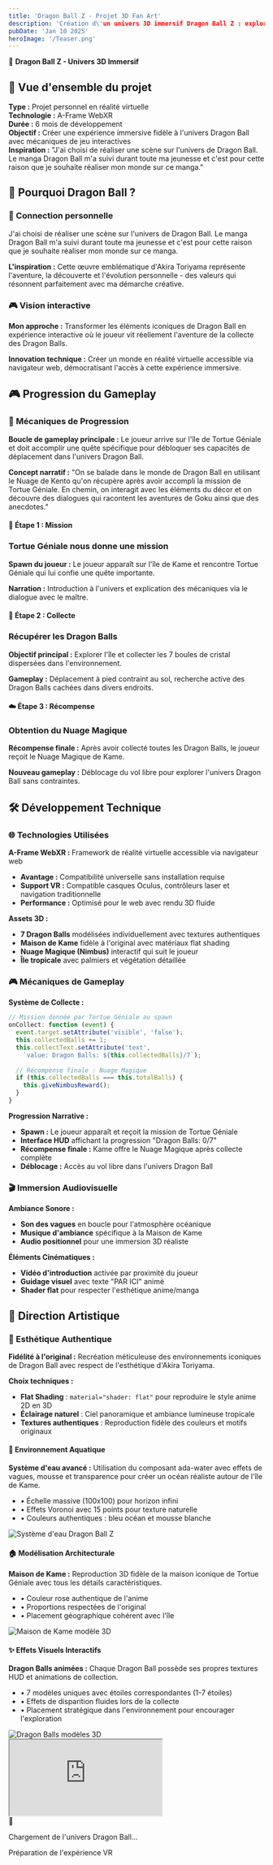 ```yaml
---
title: 'Dragon Ball Z - Projet 3D Fan Art'
description: 'Création d\'un univers 3D immersif Dragon Ball Z : exploration interactive avec collecte des Dragon Balls, navigation en réalité virtuelle et hommage authentique à l\'univers de Toriyama.'
pubDate: 'Jan 10 2025'
heroImage: '/Teaser.png'
---
```


<div class="prose prose-invert max-w-none">

🐉 **Dragon Ball Z - Univers 3D Immersif**

<div class="bg-gradient-to-r from-purple-900/30 to-blue-900/30 backdrop-blur-sm border border-white/20 rounded-2xl p-8 mb-12 shadow-glass">

<h2 class="text-3xl font-bold text-white mb-6">🎯 Vue d'ensemble du projet</h2>

**Type :** Projet personnel en réalité virtuelle  
**Technologie :** A-Frame WebXR  
**Durée :** 6 mois de développement  
**Objectif :** Créer une expérience immersive fidèle à l'univers Dragon Ball avec mécaniques de jeu interactives  
**Inspiration :** "J'ai choisi de réaliser une scène sur l'univers de Dragon Ball. Le manga Dragon Ball m'a suivi durant toute ma jeunesse et c'est pour cette raison que je souhaite réaliser mon monde sur ce manga."

</div>

<div class="bg-white/5 backdrop-blur-sm border border-white/10 rounded-xl p-8 mb-12">

<h2 class="text-3xl font-bold text-white mb-6">🎯 Pourquoi Dragon Ball ?</h2>

<div class="grid md:grid-cols-2 gap-8">
<div class="bg-white/5 backdrop-blur-sm border border-white/10 rounded-xl p-6">

<h3 class="text-2xl font-bold text-white mb-4">🐉 Connection personnelle</h3>

J'ai choisi de réaliser une scène sur l'univers de Dragon Ball. Le manga Dragon Ball m'a suivi durant toute ma jeunesse et c'est pour cette raison que je souhaite réaliser mon monde sur ce manga.

**L'inspiration :** Cette œuvre emblématique d'Akira Toriyama représente l'aventure, la découverte et l'évolution personnelle - des valeurs qui résonnent parfaitement avec ma démarche créative.

</div>
<div class="bg-white/5 backdrop-blur-sm border border-white/10 rounded-xl p-6">

<h3 class="text-2xl font-bold text-white mb-4">🎮 Vision interactive</h3>

**Mon approche :** Transformer les éléments iconiques de Dragon Ball en expérience interactive où le joueur vit réellement l'aventure de la collecte des Dragon Balls.

**Innovation technique :** Créer un monde en réalité virtuelle accessible via navigateur web, démocratisant l'accès à cette expérience immersive.

</div>
</div>

</div>

<div class="bg-gradient-to-r from-indigo-900/20 to-purple-900/20 backdrop-blur-sm border border-white/20 rounded-2xl p-8 mb-12">

<h2 class="text-3xl font-bold text-white mb-6">🎮 Progression du Gameplay</h2>

<div class="bg-white/10 rounded-lg p-6 border border-white/10 mb-8">

<h3 class="text-2xl font-bold text-white mb-4">🌊 Mécaniques de Progression</h3>

**Boucle de gameplay principale :** Le joueur arrive sur l'île de Tortue Géniale et doit accomplir une quête spécifique pour débloquer ses capacités de déplacement dans l'univers Dragon Ball.

**Concept narratif :** "On se balade dans le monde de Dragon Ball en utilisant le Nuage de Kento qu'on récupère après avoir accompli la mission de Tortue Géniale. En chemin, on interagit avec les éléments du décor et on découvre des dialogues qui racontent les aventures de Goku ainsi que des anecdotes."

</div>

<div class="grid md:grid-cols-3 gap-6">
<div class="bg-white/10 rounded-lg p-4 border border-white/10">
<h4 class="text-purple-300 font-bold mb-2">🎯 Étape 1 : Mission</h4>
<h3 class="font-bold text-lg mb-2">Tortue Géniale nous donne une mission</h3>
<p class="text-sm text-white/80"><strong>Spawn du joueur :</strong> Le joueur apparaît sur l'île de Kame et rencontre Tortue Géniale qui lui confie une quête importante.</p>
<p class="text-sm text-white/70 mt-2"><strong>Narration :</strong> Introduction à l'univers et explication des mécaniques via le dialogue avec le maître.</p>
</div>

<div class="bg-white/10 rounded-lg p-4 border border-white/10">
<h4 class="text-blue-300 font-bold mb-2">💎 Étape 2 : Collecte</h4>
<h3 class="font-bold text-lg mb-2">Récupérer les Dragon Balls</h3>
<p class="text-sm text-white/80"><strong>Objectif principal :</strong> Explorer l'île et collecter les 7 boules de cristal dispersées dans l'environnement.</p>
<p class="text-sm text-white/70 mt-2"><strong>Gameplay :</strong> Déplacement à pied contraint au sol, recherche active des Dragon Balls cachées dans divers endroits.</p>
</div>

<div class="bg-white/10 rounded-lg p-4 border border-white/10">
<h4 class="text-green-300 font-bold mb-2">☁️ Étape 3 : Récompense</h4>
<h3 class="font-bold text-lg mb-2">Obtention du Nuage Magique</h3>
<p class="text-sm text-white/80"><strong>Récompense finale :</strong> Après avoir collecté toutes les Dragon Balls, le joueur reçoit le Nuage Magique de Kame.</p>
<p class="text-sm text-white/70 mt-2"><strong>Nouveau gameplay :</strong> Déblocage du vol libre pour explorer l'univers Dragon Ball sans contraintes.</p>
</div>
</div>

</div>

<div class="bg-white/5 backdrop-blur-sm border border-white/10 rounded-xl p-8 mb-12">

<h2 class="text-3xl font-bold text-white mb-6">🛠️ Développement Technique</h2>

<div class="space-y-8">

<div class="bg-white/5 border border-white/10 rounded-lg p-6">

<h3 class="text-2xl font-bold text-white mb-4">🌐 Technologies Utilisées</h3>

**A-Frame WebXR :** Framework de réalité virtuelle accessible via navigateur web
- **Avantage :** Compatibilité universelle sans installation requise
- **Support VR :** Compatible casques Oculus, contrôleurs laser et navigation traditionnelle
- **Performance :** Optimisé pour le web avec rendu 3D fluide

**Assets 3D :**
- **7 Dragon Balls** modélisées individuellement avec textures authentiques
- **Maison de Kame** fidèle à l'original avec matériaux flat shading
- **Nuage Magique (Nimbus)** interactif qui suit le joueur
- **Île tropicale** avec palmiers et végétation détaillée

</div>

<div class="bg-white/5 border border-white/10 rounded-lg p-6">

<h3 class="text-2xl font-bold text-white mb-4">🎮 Mécaniques de Gameplay</h3>

**Système de Collecte :**
```javascript
// Mission donnée par Tortue Géniale au spawn
onCollect: function (event) {
  event.target.setAttribute('visible', 'false');
  this.collectedBalls += 1;
  this.collectText.setAttribute('text', 
    `value: Dragon Balls: ${this.collectedBalls}/7`);
  
  // Récompense finale : Nuage Magique
  if (this.collectedBalls === this.totalBalls) {
    this.giveNimbusReward();
  }
}
```

**Progression Narrative :**
- **Spawn :** Le joueur apparaît et reçoit la mission de Tortue Géniale
- **Interface HUD** affichant la progression "Dragon Balls: 0/7"
- **Récompense finale :** Kame offre le Nuage Magique après collecte complète
- **Déblocage :** Accès au vol libre dans l'univers Dragon Ball

</div>

<div class="bg-white/5 border border-white/10 rounded-lg p-6">

<h3 class="text-2xl font-bold text-white mb-4">🎬 Immersion Audiovisuelle</h3>

**Ambiance Sonore :**
- **Son des vagues** en boucle pour l'atmosphère océanique
- **Musique d'ambiance** spécifique à la Maison de Kame
- **Audio positionnel** pour une immersion 3D réaliste

**Éléments Cinématiques :**
- **Vidéo d'introduction** activée par proximité du joueur
- **Guidage visuel** avec texte "PAR ICI" animé
- **Shader flat** pour respecter l'esthétique anime/manga

</div>

</div>

</div>

<div class="bg-gradient-to-r from-emerald-900/20 to-teal-900/20 backdrop-blur-sm border border-white/20 rounded-2xl p-8 mb-12">

<h2 class="text-3xl font-bold text-white mb-6">🎨 Direction Artistique</h2>

<div class="bg-white/10 rounded-lg p-6 border border-white/10 mb-8">

<h3 class="text-2xl font-bold text-white mb-4">🎨 Esthétique Authentique</h3>

**Fidélité à l'original :** Recréation méticuleuse des environnements iconiques de Dragon Ball avec respect de l'esthétique d'Akira Toriyama.

**Choix techniques :**
- **Flat Shading** : `material="shader: flat"` pour reproduire le style anime 2D en 3D
- **Éclairage naturel** : Ciel panoramique et ambiance lumineuse tropicale
- **Textures authentiques** : Reproduction fidèle des couleurs et motifs originaux

</div>

<div class="space-y-6">

<!-- Section Environnement Aquatique avec image -->
<div class="flex flex-col lg:flex-row gap-6 bg-white/5 border border-white/10 rounded-lg p-6">
    <div class="flex-1">
        <h4 class="text-xl font-bold text-white mb-4">🌊 Environnement Aquatique</h4>
        <p class="text-white/80 mb-4">
            <strong>Système d'eau avancé :</strong> Utilisation du composant ada-water avec effets de vagues, mousse et transparence pour créer un océan réaliste autour de l'île de Kame.
        </p>
        <ul class="text-sm text-white/70 space-y-1">
            <li>• Échelle massive (100x100) pour horizon infini</li>
            <li>• Effets Voronoi avec 15 points pour texture naturelle</li>
            <li>• Couleurs authentiques : bleu océan et mousse blanche</li>
        </ul>
    </div>
    
<!-- Emplacement image environnement aquatique -->
   <div class="flex-shrink-0 w-full lg:w-80">
        <div class="w-full h-48 lg:h-full bg-gradient-to-br from-blue-500/20 to-cyan-500/20 rounded-xl border border-white/10 flex items-center justify-center overflow-hidden cursor-pointer group">
            <img src="/WATER.png" alt="Système d'eau Dragon Ball Z" class="w-full h-full object-cover transition-transform duration-300 group-hover:scale-110">
        </div>
    </div>
</div>

<!-- Section Modélisation Architecturale avec image -->
<div class="flex flex-col lg:flex-row gap-6 bg-white/5 border border-white/10 rounded-lg p-6">
    <div class="flex-1">
        <h4 class="text-xl font-bold text-white mb-4">🏠 Modélisation Architecturale</h4>
        <p class="text-white/80 mb-4">
            <strong>Maison de Kame :</strong> Reproduction 3D fidèle de la maison iconique de Tortue Géniale avec tous les détails caractéristiques.
        </p>
        <ul class="text-sm text-white/70 space-y-1">
            <li>• Couleur rose authentique de l'anime</li>
            <li>• Proportions respectées de l'original</li>
            <li>• Placement géographique cohérent avec l'île</li>
        </ul>
    </div>
    
<div class="flex-shrink-0 w-full lg:w-80">
        <div class="w-full h-48 lg:h-full bg-gradient-to-br from-pink-500/20 to-red-500/20 rounded-xl border border-white/10 flex items-center justify-center overflow-hidden cursor-pointer group">
            <!-- Remplacez cette div par votre image -->
            <img src="/MAISON1.png" alt="Maison de Kame modèle 3D" class="w-full h-full object-cover transition-transform duration-300 group-hover:scale-110">
        </div>
    </div>
</div>

<!-- Section Effets Visuels avec image -->
<div class="flex flex-col lg:flex-row gap-6 bg-white/5 border border-white/10 rounded-lg p-6">
    <div class="flex-1">
        <h4 class="text-xl font-bold text-white mb-4">✨ Effets Visuels Interactifs</h4>
        <p class="text-white/80 mb-4">
            <strong>Dragon Balls animées :</strong> Chaque Dragon Ball possède ses propres textures HUD et animations de collection.
        </p>
        <ul class="text-sm text-white/70 space-y-1">
            <li>• 7 modèles uniques avec étoiles correspondantes (1-7 étoiles)</li>
            <li>• Effets de disparition fluides lors de la collecte</li>
            <li>• Placement stratégique dans l'environnement pour encourager l'exploration</li>
        </ul>
    </div>
    <div class="flex-shrink-0 w-full lg:w-80">
        <div class="w-full h-48 lg:h-full bg-gradient-to-br from-orange-500/20 to-yellow-500/20 rounded-xl border border-white/10 flex items-center justify-center overflow-hidden cursor-pointer group">
            <img src="/BOULES.png" alt="Dragon Balls modèles 3D" class="w-full h-full object-cover transition-transform duration-300 group-hover:scale-110">
        </div>
    </div>
</div>

</div>
<!-- iframe de l'expérience VR -->
<div class="relative w-full" style="height: 600px;">
    <iframe 
        id="vrIframe"
        src="https://jocelyn-vnt.github.io/vr-dragonball/"
        class="w-full h-full border-0"
        allow="xr-spatial-tracking; accelerometer; gyroscope; magnetometer"
        allowfullscreen
        loading="lazy"
        title="Dragon Ball Z VR Experience"
    ></iframe>
        <!-- Overlay de chargement -->
 <div id="loadingOverlay" class="absolute inset-0 bg-black/80 flex items-center justify-center">
        <div class="text-center text-white">
            <div class="animate-spin text-4xl mb-4">🐉</div>
            <p class="text-lg font-bold">Chargement de l'univers Dragon Ball...</p>
            <p class="text-sm text-white/70 mt-2">Préparation de l'expérience VR</p>
        </div>
    </div>
</div>

<!-- Instructions en bas -->
<div class="bg-gradient-to-r from-orange-900/50 to-yellow-900/50 backdrop-blur-md p-4 border-t border-orange-400/30">
    <div class="text-center">
        <p class="text-white/90 text-sm mb-2">
            <strong>🎯 Objectif :</strong> Trouvez les 7 Dragon Balls dispersées sur l'île de Kame pour obtenir le Nuage Magique !
        </p>
        <p class="text-white/70 text-xs">
            💡 Conseil : Commencez par parler à Tortue Géniale près de la maison rose pour recevoir votre mission
        </p>
    </div>
</div>
</div>

<div class="bg-white/5 backdrop-blur-sm border border-white/10 rounded-xl p-8 mb-12">

<h2 class="text-3xl font-bold text-white mb-6">🎮 Expérience Utilisateur</h2>

<div class="grid md:grid-cols-2 gap-8">
<div class="bg-white/5 backdrop-blur-sm border border-white/10 rounded-xl p-6">

<h3 class="text-2xl font-bold text-white mb-4">🕹️ Contrôles et Navigation</h3>

**Multi-plateforme :**
- **VR native** : Support Oculus Touch avec contrôleurs laser
- **Desktop** : Clavier/souris avec contrôles FPS traditionnels
- **Mobile** : Interface tactile adaptative

**Système de déplacement progressif :**
- **Spawn** : Le joueur arrive sur l'île et rencontre Tortue Géniale
- **Mission reçue** : Collecter les 7 Dragon Balls dispersées sur l'île
- **Contrainte initiale** : Déplacement à pied uniquement (NavMesh)
- **Récompense finale** : Nuage Magique permettant le vol libre dans l'univers

</div>
<div class="bg-white/5 backdrop-blur-sm border border-white/10 rounded-xl p-6">

<h3 class="text-2xl font-bold text-white mb-4">🎯 Mécaniques d'Engagement</h3>

**Progression narrative :**
- **Découverte guidée** : Exploration libre mais orientée
- **Récompenses visuelles** : Interface HUD et messages contextuels
- **Surprise narrative** : Vidéo d'introduction déclenchée par proximité

**Immersion complète :**
- **Audio spatial** : Sons positionnels pour orientation naturelle
- **Feedback haptique** : Compatible contrôleurs VR
- **Interface diegétique** : HUD intégré naturellement dans l'univers

</div>
</div>

</div>

<div class="bg-gradient-to-r from-violet-900/30 to-purple-900/30 backdrop-blur-sm border border-white/20 rounded-2xl p-8 mb-12">

<h2 class="text-3xl font-bold text-white mb-6">📊 Défis Techniques et Solutions</h2>

<div class="space-y-6">
<div class="bg-white/5 border border-white/10 rounded-lg p-6">
<h4 class="text-xl font-bold text-white mb-4">🔧 Optimisation Performance</h4>
<div class="grid md:grid-cols-2 gap-4">
<div>
<h5 class="text-green-300 font-bold mb-2">💡 Solutions implémentées</h5>
<ul class="text-sm text-white/70 space-y-1">
<li>• Flat shading pour réduire la complexité des calculs</li>
<li>• LOD sur les modèles 3D pour optimiser le rendu</li>
<li>• Occlusion culling automatique A-Frame</li>
<li>• Compression des assets audio et vidéo</li>
</ul>
</div>
<div>
<h5 class="text-blue-300 font-bold mb-2">📈 Résultats obtenus</h5>
<ul class="text-sm text-white/70 space-y-1">
<li>• 60 FPS stable sur casques VR modernes</li>
<li>• Temps de chargement optimisé (< 15 secondes)</li>
<li>• Compatibilité navigateurs mobiles</li>
<li>• Expérience fluide multi-plateformes</li>
</ul>
</div>
</div>
</div>

<div class="bg-white/5 border border-white/10 rounded-lg p-6">
<h4 class="text-xl font-bold text-white mb-4">🎮 Gameplay Emergent</h4>
<p class="text-white/80 mb-4">
<strong>Progression organique :</strong> Le système de collecte crée naturellement une boucle d'engagement où chaque Dragon Ball trouvée renforce la motivation à compléter la quête.
</p>
<div class="bg-white/10 rounded-lg p-4 border border-white/10">
<h5 class="text-yellow-300 font-bold mb-2">🎯 Boucle de gameplay</h5>
<p class="text-sm text-white/70">
<strong>Exploration → Découverte → Collection → Progression → Récompense finale</strong><br/>
Cette boucle respecte les mécaniques classiques de Dragon Ball où la quête des Dragon Balls mène toujours à une transformation ou un nouveau pouvoir.
</p>
</div>
</div>
</div>

</div>



<div class="bg-white/5 backdrop-blur-sm border border-white/10 rounded-xl p-6 text-center">

<h2 class="text-3xl font-bold text-white mb-4">🌟 Vision du Projet</h2>

Ce projet Dragon Ball Z représente la **convergence parfaite entre nostalgie personnelle et innovation technique**. En recréant fidèlement l'univers de mon enfance dans un environnement de réalité virtuelle accessible, j'ai voulu démontrer que les technologies web modernes permettent de créer des expériences immersives de qualité.

**Philosophie :** "On se balade dans le monde de Dragon Ball" - cette phrase simple résume l'essence du projet : offrir au joueur la possibilité de littéralement pénétrer dans l'univers qui a marqué ma jeunesse, et probablement la sienne aussi.

**Legacy :** Ce projet prouve que la passion combinée à la technique peut transformer un simple fan art en expérience interactive mémorable et accessible à tous.

</div>

</div>